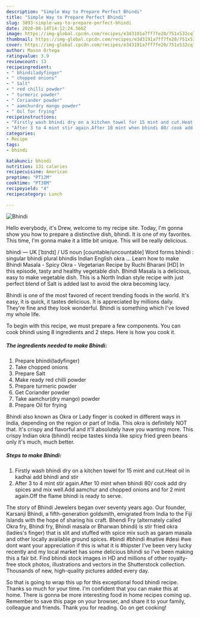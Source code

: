 ```yaml
---
description: "Simple Way to Prepare Perfect Bhindi"
title: "Simple Way to Prepare Perfect Bhindi"
slug: 3893-simple-way-to-prepare-perfect-bhindi
date: 2020-08-14T14:12:24.566Z
image: https://img-global.cpcdn.com/recipes/e3d3191a7ff7fe20/751x532cq70/bhindi-recipe-main-photo.jpg
thumbnail: https://img-global.cpcdn.com/recipes/e3d3191a7ff7fe20/751x532cq70/bhindi-recipe-main-photo.jpg
cover: https://img-global.cpcdn.com/recipes/e3d3191a7ff7fe20/751x532cq70/bhindi-recipe-main-photo.jpg
author: Mason Ortega
ratingvalue: 3.9
reviewcount: 13
recipeingredient:
- " bhindiladyfinger"
- " chopped onions"
- " Salt"
- " red chilli powder"
- " turmeric powder"
- " Coriander powder"
- " aamchurdry mango powder"
- " Oil for frying"
recipeinstructions:
- "Firstly wash bhindi dry on a kitchen towel for 15 mint and cut.Heat oil in kadhai add bhindi and stir"
- "After 3 to 4 mint stir again.After 10 mint when bhindi 80/ cook add dry spices and mix well.Add aamchur and chopped onions and for 2 mint again.Off the flame bhindi is ready to serve."
categories:
- Recipe
tags:
- bhindi

katakunci: bhindi 
nutrition: 131 calories
recipecuisine: American
preptime: "PT12M"
cooktime: "PT38M"
recipeyield: "4"
recipecategory: Lunch

---
```



![Bhindi](https://img-global.cpcdn.com/recipes/e3d3191a7ff7fe20/751x532cq70/bhindi-recipe-main-photo.jpg)

Hello everybody, it's Drew, welcome to my recipe site. Today, I'm gonna show you how to prepare a distinctive dish, bhindi. It is one of my favorites. This time, I'm gonna make it a little bit unique. This will be really delicious.

bhindi — UK [ˈbɪndɪ] / US noun [countable/uncountable] Word forms bhindi : singular bhindi plural bhindis Indian English okra … Learn how to make Bhindi Masala - Spicy Okra - Vegetarian Recipe by Ruchi Bharani [HD] In this episode, tasty and healthy vegetable dish. Bhindi Masala is a delicious, easy to make vegetable dish. This is a North Indian style recipe with just perfect blend of Salt is added last to avoid the okra becoming lacy.

Bhindi is one of the most favored of recent trending foods in the world. It's easy, it is quick, it tastes delicious. It is appreciated by millions daily. They're fine and they look wonderful. Bhindi is something which I've loved my whole life.


To begin with this recipe, we must prepare a few components. You can cook bhindi using 8 ingredients and 2 steps. Here is how you cook it.

<!--inarticleads1-->

##### The ingredients needed to make Bhindi:

1. Prepare  bhindi(ladyfinger)
1. Take  chopped onions
1. Prepare  Salt
1. Make ready  red chilli powder
1. Prepare  turmeric powder
1. Get  Coriander powder
1. Take  aamchur(dry mango) powder
1. Prepare  Oil for frying


Bhindi also known as Okra or Lady finger is cooked in different ways in India, depending on the region or part of India. This okra is definitely NOT that. It&#39;s crispy and flavorful and it&#39;ll absolutely have you wanting more. This crispy Indian okra (bhindi) recipe tastes kinda like spicy fried green beans only it&#39;s much, much better. 

<!--inarticleads2-->

##### Steps to make Bhindi:

1. Firstly wash bhindi dry on a kitchen towel for 15 mint and cut.Heat oil in kadhai add bhindi and stir
1. After 3 to 4 mint stir again.After 10 mint when bhindi 80/ cook add dry spices and mix well.Add aamchur and chopped onions and for 2 mint again.Off the flame bhindi is ready to serve.


The story of Bhindi Jewelers began over seventy years ago. Our founder, Karsanji Bhindi, a fifth-generation goldsmith, emigrated from India to the Fiji Islands with the hope of sharing his craft. Bhendi Fry (alternately called Okra fry, Bhindi fry, Bhindi masala or Bharwan bhindi) is stir fried okra (ladies&#39;s finger) that is slit and stuffed with spice mix such as garam masala and other locally available ground spices. #bindi #bhindi #native #desi #we dont want your appreciation if this is what it is #hipster I&#39;ve been very lucky recently and my local market has some delicious bhindi so I&#39;ve been making this a fair bit. Find bhindi stock images in HD and millions of other royalty-free stock photos, illustrations and vectors in the Shutterstock collection. Thousands of new, high-quality pictures added every day. 

So that is going to wrap this up for this exceptional food bhindi recipe. Thanks so much for your time. I'm confident that you can make this at home. There is gonna be more interesting food in home recipes coming up. Remember to save this page on your browser, and share it to your family, colleague and friends. Thank you for reading. Go on get cooking!

